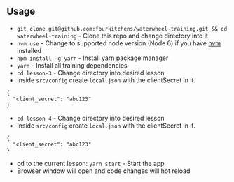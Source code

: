 ## Usage
- `git clone git@github.com:fourkitchens/waterwheel-training.git && cd waterwheel-training` - Clone this repo and change directory into it
- `nvm use` - Change to supported node version (Node 6) if you have [nvm](https://github.com/creationix/nvm) installed
- `npm install -g yarn` - Install yarn package manager
- `yarn` - Install all training dependencies
- `cd lesson-3` - Change directory into desired lesson
- Inside `src/config` create `local.json` with the clientSecret in it.
```
{
  "client_secret": "abc123"
}
```
- `cd lesson-4` - Change directory into desired lesson
- Inside `src/config` create `local.json` with the clientSecret in it.
```
{
  "client_secret": "abc123"
}
```
- cd to the current lesson: `yarn start` - Start the app
- Browser window will open and code changes will hot reload